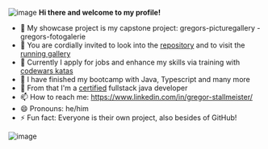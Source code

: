![image](https://github.com/user-attachments/assets/42f858b1-88a7-4a4c-8a03-06038adf13eb) <b> Hi there and welcome to my profile! </b>


- 🔭 My showcase project is my capstone project: gregors-picturegallery - gregors-fotogalerie
- 🔭 You are cordially invited to look into the [repository](https://github.com/GregorStallmeister/gregors-picturegallery) and to visit the [running gallery](https://gregors-picturegallery.onrender.com)
- 🔭 Currently I apply for jobs and enhance my skills via training with [codewars katas](https://github.com/GregorStallmeister/codewars)
- 🌱 I have finished my bootcamp with Java, Typescript and many more
- 🌱 From that I'm a [certified](https://eu.credential.net/0a346896-8484-4c44-a0a4-26647096cda5#acc.uwqXD4B3) fullstack java developer
- 📫 How to reach me: https://www.linkedin.com/in/gregor-stallmeister/
- 😄 Pronouns: he/him
- ⚡ Fun fact: Everyone is their own project, also besides of GitHub!

![image](https://www.codewars.com/users/GregorStallmeister/badges/large?theme=light)

<!--
**GregorStallmeister/GregorStallmeister** is a ✨ _special_ ✨ repository because its `README.md` (this file) appears on your GitHub profile.

Here are some ideas to get you started:

- 🔭 I’m currently working on ...
- 🌱 I’m currently learning ...
- 👯 I’m looking to collaborate on ...
- 🤔 I’m looking for help with ...
- 💬 Ask me about ...
- 📫 How to reach me: ...
- 😄 Pronouns: ...
- ⚡ Fun fact: ...
-->
